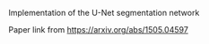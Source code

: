 Implementation of the U-Net segmentation network

Paper link from https://arxiv.org/abs/1505.04597

